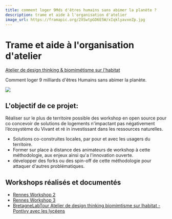 ```yaml
---
title: comment loger 9Mds d'êtres humains sans abimer la planète ?
description: trame et aide à l'organisation d'atelier
image_url: https://framapic.org/2XSwtpGD6E5W/xIqklyavxeZp.jpg
---
```


# Trame et aide à l'organisation d'atelier

[Atelier de design thinking & biomimétisme sur l'habitat](/BretagneLabTour-Atelier-de-design-thinking-biomimtisme-sur-lhabitat-a5Jy2aHZ0Ev) 

Comment loger 9 milliards d'êtres Humains sans abimer la planète.

![](https://framapic.org/zQktKOlI64f2/5GMrYtRmmbST)

## L'objectif de ce projet:

Réaliser sur le plus de territoire possible des workshop en open source pour co concevoir de solutions de logements n'impactant pas négativement l’écosystème du Vivant et ré in investissant dans les ressources naturelles.

*   Solutions co-construites locales, par pour et avec les usagers du territoire.
*   Former sur place à distance des animateurs de workshop à cette méthodologie, aux enjeux ainsi qu'a l'innovation ouverte.
*   développer des forks ou des spin-off de cette méthodologie pour attaquer d'autres problématiques.

## Workshops réalisés et documentés

*   [Rennes Workshop 2](/workshop-comment-loger-9-milliards-dtres-humains-sans-abimer-la-plante-2-7YOnQ10YsxW) 
*   [Rennes Workshop 3](/workshop-comment-loger-9-milliards-dtres-humains-sans-abimer-la-plante-3-8yqNq6QHhwx) 
*   [BretagneLabTour Atelier de design thinking biomimtisme sur lhabitat - Pontivy avec les lycéens](/a5Jy2aHZ0Ev)
